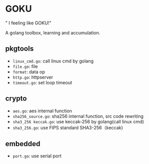 # GOKU

" I feeling like GOKU!"  

A golang toolbox, learning and accumulation.


## pkgtools

- `linux_cmd.go`: call linux cmd by golang  
- `file.go`: file
- `format`: data op
- `http.go`: httpserver  
- `timeout.go`: set loop timeout  


## crypto

- `aes.go`: aes internal function  
- `sha256_source.go`: sha256 internal function, src code rewriting  
- `sha3_256 keccak.go`: use keccak-256 by golang(call linux cmd)  
- `sha3_256.go`: use FIPS standard SHA3-256（keccak)  


## embedded

- `port.go`: use serial port  
